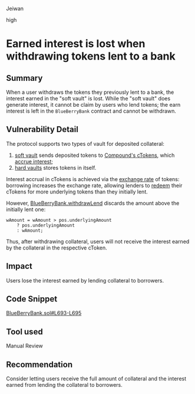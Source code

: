 Jeiwan

high

# Earned interest is lost when withdrawing tokens lent to a bank

## Summary
When a user withdraws the tokens they previously lent to a bank, the interest earned in the "soft vault" is lost. While the "soft vault" does generate interest, it cannot be claim by users who lend tokens; the earn interest is left in the `BlueBerryBank` contract and cannot be withdrawn.
## Vulnerability Detail
The protocol supports two types of vault for deposited collateral:
1. [soft vault](https://github.com/sherlock-audit/2023-02-blueberry/blob/main/contracts/BlueBerryBank.sol#L648) sends deposited tokens to [Compound's cTokens](https://github.com/sherlock-audit/2023-02-blueberry/blob/main/contracts/vault/SoftVault.sol#L79), which [accrue interest](https://docs.compound.finance/v2/ctokens/);
1. [hard vaults](https://github.com/sherlock-audit/2023-02-blueberry/blob/main/contracts/vault/HardVault.sol#L77) stores tokens in itself.

Interest accrual in cTokens is achieved via the [exchange rate](https://github.com/compound-finance/compound-protocol/blob/master/contracts/CToken.sol#L410) of tokens: borrowing increases the exchange rate, allowing lenders to [redeem](https://github.com/compound-finance/compound-protocol/blob/master/contracts/CToken.sol#L496) their cTokens for more underlying tokens than they initially lent.

However, [BlueBerryBank.withdrawLend](https://github.com/sherlock-audit/2023-02-blueberry/blob/main/contracts/BlueBerryBank.sol#L669) discards the amount above the initially lent one:
```solidity
wAmount = wAmount > pos.underlyingAmount
    ? pos.underlyingAmount
    : wAmount;
```

Thus, after withdrawing collateral, users will not receive the interest earned by the collateral in the respective cToken.
## Impact
Users lose the interest earned by lending collateral to borrowers.
## Code Snippet
[BlueBerryBank.sol#L693-L695](https://github.com/sherlock-audit/2023-02-blueberry/blob/main/contracts/BlueBerryBank.sol#L693-L695)
## Tool used
Manual Review
## Recommendation
Consider letting users receive the full amount of collateral and the interest earned from lending the collateral to borrowers.